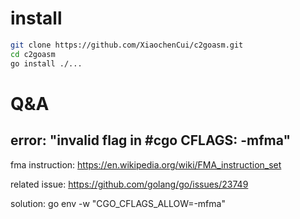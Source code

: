 # install

```bash
git clone https://github.com/XiaochenCui/c2goasm.git
cd c2goasm
go install ./...
```

# Q&A

## error: "invalid flag in #cgo CFLAGS: -mfma"

fma instruction:
https://en.wikipedia.org/wiki/FMA_instruction_set

related issue:
https://github.com/golang/go/issues/23749

solution:
go env -w "CGO_CFLAGS_ALLOW=-mfma"
